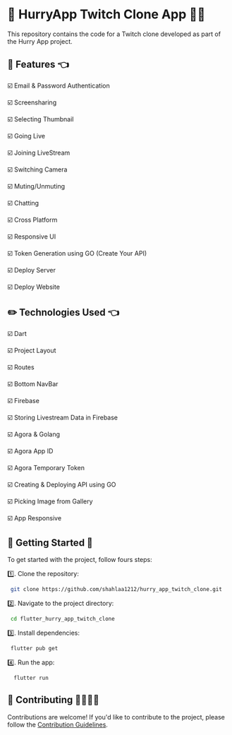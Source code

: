 # 👋 HurryApp Twitch Clone App 👩‍💻

This repository contains the code for a Twitch clone developed as part of the Hurry App project.

## 🚀 Features 👈

☑️ Email & Password Authentication

☑️ Screensharing

☑️ Selecting Thumbnail

☑️ Going Live

☑️ Joining LiveStream

☑️ Switching Camera

☑️ Muting/Unmuting

☑️ Chatting

☑️ Cross Platform

☑️ Responsive UI

☑️ Token Generation using GO (Create Your API)

☑️ Deploy Server

☑️ Deploy Website

## ✏️ Technologies Used 👈
 
☑️ Dart

☑️ Project Layout

☑️ Routes

☑️ Bottom NavBar

☑️ Firebase

☑️ Storing Livestream Data in Firebase

☑️ Agora & Golang

☑️ Agora App ID

☑️ Agora Temporary Token

☑️ Creating & Deploying API using GO

☑️ Picking Image from Gallery

☑️ App Responsive

## 🎯 Getting Started 💯

To get started with the project, follow fours steps:

1️⃣. Clone the repository:

 ```bash
  git clone https://github.com/shahlaa1212/hurry_app_twitch_clone.git
 ```

2️⃣. Navigate to the project directory:

  ```bash
   cd flutter_hurry_app_twitch_clone
  ```
   
3️⃣. Install dependencies:

 ```bash
  flutter pub get
 ```
   
4️⃣. Run the app:

 ```bash
   flutter run
 ```  

## 🙏 Contributing 🫱🏼‍🫲🏻

Contributions are welcome! If you'd like to contribute to the project, please follow the [Contribution Guidelines](CONTRIBUTING.md).

